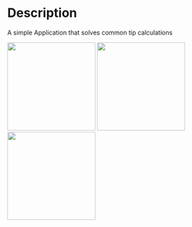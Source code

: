 # Description 
A simple Application that solves common tip calculations

<img width="200" src="https://user-images.githubusercontent.com/4134043/34654260-498eec32-f3c7-11e7-982a-0a4af455a2a5.png">           <img width="200" src="https://user-images.githubusercontent.com/4134043/34654261-499bfe68-f3c7-11e7-9b01-40648b07ab05.png">          <img width="200" src="https://user-images.githubusercontent.com/4134043/34654262-49a78f58-f3c7-11e7-95b7-a476e4db095c.png">
